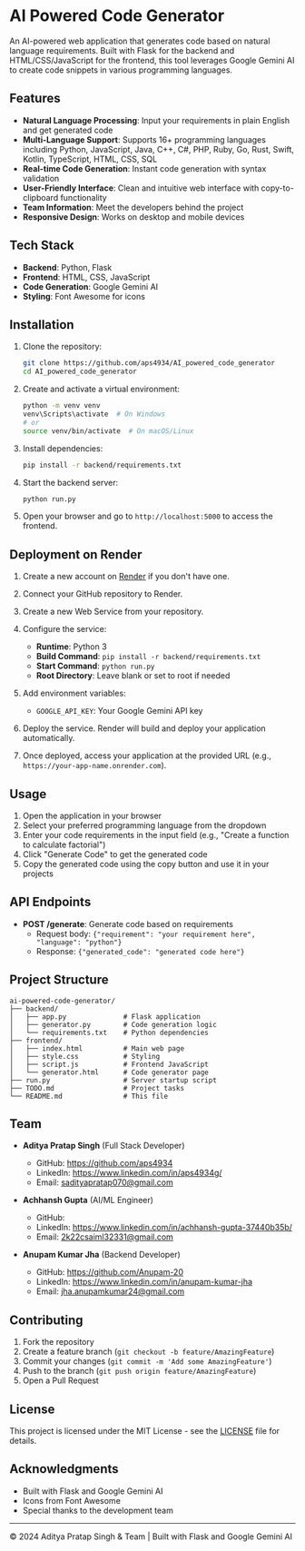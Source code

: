 ﻿
# AI Powered Code Generator

An AI-powered web application that generates code based on natural language requirements. Built with Flask for the backend and HTML/CSS/JavaScript for the frontend, this tool leverages Google Gemini AI to create code snippets in various programming languages.

## Features

- **Natural Language Processing**: Input your requirements in plain English and get generated code
- **Multi-Language Support**: Supports 16+ programming languages including Python, JavaScript, Java, C++, C#, PHP, Ruby, Go, Rust, Swift, Kotlin, TypeScript, HTML, CSS, SQL
- **Real-time Code Generation**: Instant code generation with syntax validation
- **User-Friendly Interface**: Clean and intuitive web interface with copy-to-clipboard functionality
- **Team Information**: Meet the developers behind the project
- **Responsive Design**: Works on desktop and mobile devices

## Tech Stack

- **Backend**: Python, Flask
- **Frontend**: HTML, CSS, JavaScript
- **Code Generation**: Google Gemini AI
- **Styling**: Font Awesome for icons

## Installation

1. Clone the repository:
   ```bash
   git clone https://github.com/aps4934/AI_powered_code_generator
   cd AI_powered_code_generator
   ```

2. Create and activate a virtual environment:
   ```bash
   python -m venv venv
   venv\Scripts\activate  # On Windows
   # or
   source venv/bin/activate  # On macOS/Linux
   ```

3. Install dependencies:
   ```bash
   pip install -r backend/requirements.txt
   ```

4. Start the backend server:
   ```bash
   python run.py
   ```

5. Open your browser and go to `http://localhost:5000` to access the frontend.

## Deployment on Render

1. Create a new account on [Render](https://render.com) if you don't have one.

2. Connect your GitHub repository to Render.

3. Create a new Web Service from your repository.

4. Configure the service:
   - **Runtime**: Python 3
   - **Build Command**: `pip install -r backend/requirements.txt`
   - **Start Command**: `python run.py`
   - **Root Directory**: Leave blank or set to root if needed

5. Add environment variables:
   - `GOOGLE_API_KEY`: Your Google Gemini API key

6. Deploy the service. Render will build and deploy your application automatically.

7. Once deployed, access your application at the provided URL (e.g., `https://your-app-name.onrender.com`).

## Usage

1. Open the application in your browser
2. Select your preferred programming language from the dropdown
3. Enter your code requirements in the input field (e.g., "Create a function to calculate factorial")
4. Click "Generate Code" to get the generated code
5. Copy the generated code using the copy button and use it in your projects

## API Endpoints

- **POST /generate**: Generate code based on requirements
  - Request body: `{"requirement": "your requirement here", "language": "python"}`
  - Response: `{"generated_code": "generated code here"}`

## Project Structure

```
ai-powered-code-generator/
├── backend/
│   ├── app.py              # Flask application
│   ├── generator.py        # Code generation logic
│   └── requirements.txt    # Python dependencies
├── frontend/
│   ├── index.html          # Main web page
│   ├── style.css           # Styling
│   ├── script.js           # Frontend JavaScript
│   └── generator.html      # Code generator page
├── run.py                  # Server startup script
├── TODO.md                 # Project tasks
└── README.md               # This file
```

## Team

- **Aditya Pratap Singh** (Full Stack Developer)
  - GitHub: https://github.com/aps4934
  - LinkedIn: https://www.linkedin.com/in/aps4934g/
  - Email: sadityapratap070@gmail.com

- **Achhansh Gupta** (AI/ML Engineer)
  - GitHub: 
  - LinkedIn: https://www.linkedin.com/in/achhansh-gupta-37440b35b/
  - Email: 2k22csaiml32331@gmail.com

- **Anupam Kumar Jha** (Backend Developer)
  - GitHub: https://github.com/Anupam-20
  - LinkedIn: https://www.linkedin.com/in/anupam-kumar-jha
  - Email: jha.anupamkumar24@gmail.com

## Contributing

1. Fork the repository
2. Create a feature branch (`git checkout -b feature/AmazingFeature`)
3. Commit your changes (`git commit -m 'Add some AmazingFeature'`)
4. Push to the branch (`git push origin feature/AmazingFeature`)
5. Open a Pull Request

## License

This project is licensed under the MIT License - see the [LICENSE](LICENSE) file for details.

## Acknowledgments

- Built with Flask and Google Gemini AI
- Icons from Font Awesome
- Special thanks to the development team

---

© 2024 Aditya Pratap Singh & Team | Built with Flask and Google Gemini AI



